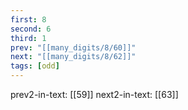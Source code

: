 ```yaml
---
first: 8
second: 6
third: 1
prev: "[[many_digits/8/60]]"
next: "[[many_digits/8/62]]"
tags: [odd]
---
```

prev2-in-text: [[59]]
next2-in-text: [[63]]
